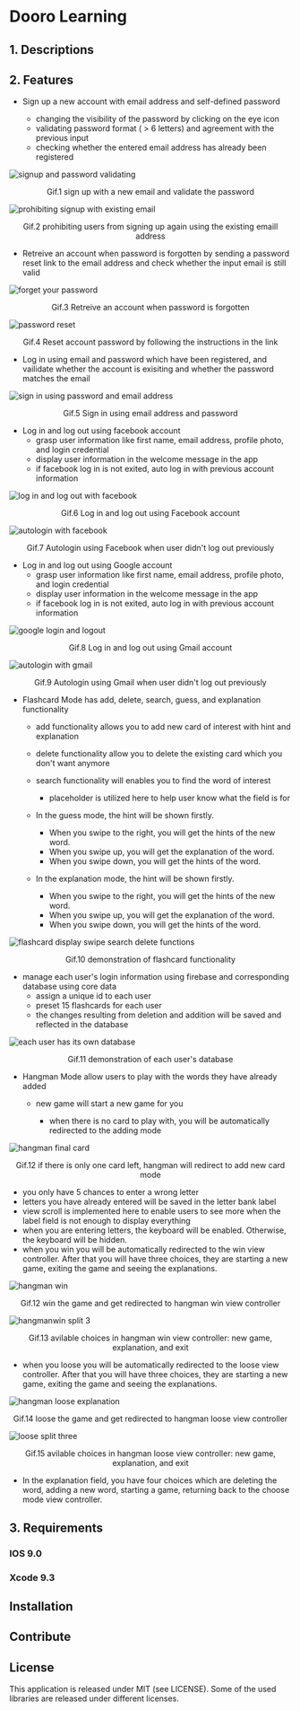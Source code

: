 


# Dooro Learning

## 1. Descriptions 

## 2. Features
- Sign up a new account with email address and self-defined password 

  - changing the visibility of the password by clicking on the eye icon
  - validating password format ( > 6 letters) and agreement with the previous input
  - checking whether the entered email address has already been registered
 
![signup and password validating](https://user-images.githubusercontent.com/42850817/125170343-4e3cde80-e174-11eb-8d12-32ecd1556533.gif)
<p align="center">
   Gif.1 sign up with a new email and validate the password
</p>

![prohibiting signup with existing email](https://user-images.githubusercontent.com/42850817/125170568-2601af80-e175-11eb-8636-5f77c30f33db.gif)

<p align="center">
   Gif.2 prohibiting users from signing up again using the existing emaill address
</p>

- Retreive an account when password is forgotten by sending a password reset link to the email address and check whether the input email is still valid

![forget your password](https://user-images.githubusercontent.com/42850817/125171922-703a5f00-e17c-11eb-82e2-cc7accfe6d0c.gif)

<p align="center">
   Gif.3 Retreive an account when password is forgotten
</p>

![password reset](https://user-images.githubusercontent.com/42850817/125172029-e8a12000-e17c-11eb-9b93-f21f2a22c600.gif)

<p align="center">
   Gif.4 Reset account password by following the instructions in the link
</p>

- Log in using email and password which have been registered, and vailidate whether the account is exisiting and whether the password matches the email

![sign in using password and email address](https://user-images.githubusercontent.com/42850817/125170529-07031d80-e175-11eb-9a3a-1d59be7d8c24.gif)

<p align="center">
   Gif.5 Sign in using email address and password
</p>

- Log in and log out using facebook account
  - grasp user information like first name, email address, profile photo, and login credential
  - display user information in the welcome message in the app
  - if facebook log in is not exited, auto log in with previous account information

![log in and log out with facebook](https://user-images.githubusercontent.com/42850817/125170179-47619c00-e173-11eb-9bc4-c910cd480e4d.gif)


<p align="center">
   Gif.6 Log in and log out using Facebook account
</p>

![autologin with facebook](https://user-images.githubusercontent.com/42850817/125170494-dde28d00-e174-11eb-8cb9-51156d310897.gif)

<p align="center">
   Gif.7 Autologin using Facebook when user didn't log out previously
</p>

- Log in and log out using Google account
  - grasp user information like first name, email address, profile photo, and login credential
  - display user information in the welcome message in the app
  - if facebook log in is not exited, auto log in with previous account information

![google login and logout](https://user-images.githubusercontent.com/42850817/125172802-3cae0380-e181-11eb-975f-f79a2d9cb69b.gif)

<p align="center">
   Gif.8 Log in and log out using Gmail account
</p>

![autologin with gmail](https://user-images.githubusercontent.com/42850817/125172994-556ae900-e182-11eb-9745-3309eb720ac3.gif)


<p align="center">
   Gif.9 Autologin using Gmail when user didn't log out previously
</p>

- Flashcard Mode has add, delete, search, guess, and explanation functionality
  - add functionality allows you to add new card of interest with hint and explanation
  - delete functionality allow you to delete the existing card which you don't want anymore
  - search functionality will enables you to find the word of interest
  
    - placeholder is utilized here to help user know what the field is for
  
  - In the guess mode, the hint will be shown firstly. 
    
    - When you swipe to the right, you will get the hints of the new word. 
    - When you swipe up, you will get the explanation of the word. 
    - When you swipe down, you will get the hints of the word.
    
  - In the explanation mode, the hint will be shown firstly. 
  
    - When you swipe to the right, you will get the hints of the new word. 
    - When you swipe up, you will get the explanation of the word. 
    - When you swipe down, you will get the hints of the word.
    
![flashcard display swipe search delete functions](https://user-images.githubusercontent.com/42850817/125173057-a8dd3700-e182-11eb-91be-12edf1e65ea2.gif)

<p align="center">
   Gif.10 demonstration of flashcard functionality
</p>

- manage each user's login information using firebase and corresponding database using core data
  - assign a unique id to each user
  - preset 15 flashcards for each user
  - the changes resulting from deletion and addition will be saved and reflected in the database

![each user has its own database](https://user-images.githubusercontent.com/42850817/125173820-d1ffc680-e186-11eb-97f4-27c6f0d5c5ad.gif)

<p align="center">
   Gif.11 demonstration of each user's database
</p>

- Hangman Mode allow users to play with the words they have already added
  - new game will start a new game for you
  
    - when there is no card to play with, you will be automatically redirected to the adding mode
    
![hangman final card](https://user-images.githubusercontent.com/42850817/125175721-80aa0400-e193-11eb-9df8-fa0be48c22a1.gif)
<p align="center">
   Gif.12 if there is only one card left, hangman will redirect to add new card mode
</p>
    
  - you only have 5 chances to enter a wrong letter
  - letters you have already entered will be saved in the letter bank label
  - view scroll is implemented here to enable users to see more when the label field is not enough to display everything
  - when you are entering letters, the keyboard will be enabled. Otherwise, the keyboard will be hidden.
  - when you win you will be automatically redirected to the win view controller. After that you will have three choices, they are starting a new game, exiting the game and seeing the explanations.

![hangman win](https://user-images.githubusercontent.com/42850817/125175491-2ceaeb00-e192-11eb-9700-f4e7dfe439a4.gif)

<p align="center">
   Gif.12 win the game and get redirected to hangman win view controller
</p>

![hangmanwin split 3](https://user-images.githubusercontent.com/42850817/125175538-7f2c0c00-e192-11eb-9a30-d08f5cd7ce46.gif)

<p align="center">
   Gif.13 avilable choices in hangman win view controller: new game, explanation, and exit
</p>

  - when you loose you will be automatically redirected to the loose view controller. After that you will have three choices, they are starting a new game, exiting the game and seeing the explanations.

![hangman loose explanation](https://user-images.githubusercontent.com/42850817/125174972-be585e00-e18e-11eb-96cd-2cd3ac5ceaa9.gif)

<p align="center">
   Gif.14 loose the game and get redirected to hangman loose view controller
</p>

![loose split three](https://user-images.githubusercontent.com/42850817/125174999-f364b080-e18e-11eb-9ba2-62a7ee70215d.gif)

<p align="center">
   Gif.15 avilable choices in hangman loose view controller: new game, explanation, and exit
</p>

  - In the explanation field, you have four choices which are deleting the word, adding a new word, starting a game, returning back to the choose mode view controller.




## 3. Requirements
### IOS 9.0
### Xcode 9.3
## Installation
## Contribute
## License
This application is released under MIT (see LICENSE). Some of the used libraries are released under different licenses.
